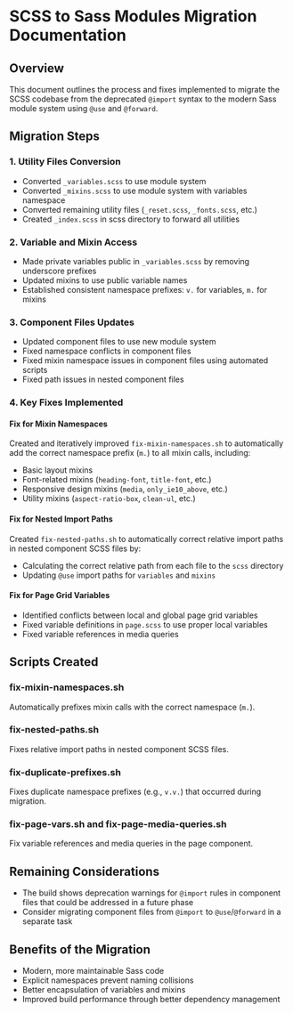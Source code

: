 # SCSS to Sass Modules Migration Documentation

## Overview
This document outlines the process and fixes implemented to migrate the SCSS codebase from the deprecated `@import` syntax to the modern Sass module system using `@use` and `@forward`.

## Migration Steps

### 1. Utility Files Conversion
- Converted `_variables.scss` to use module system
- Converted `_mixins.scss` to use module system with variables namespace
- Converted remaining utility files (`_reset.scss`, `_fonts.scss`, etc.)
- Created `_index.scss` in scss directory to forward all utilities

### 2. Variable and Mixin Access
- Made private variables public in `_variables.scss` by removing underscore prefixes
- Updated mixins to use public variable names
- Established consistent namespace prefixes: `v.` for variables, `m.` for mixins

### 3. Component Files Updates
- Updated component files to use new module system
- Fixed namespace conflicts in component files
- Fixed mixin namespace issues in component files using automated scripts
- Fixed path issues in nested component files

### 4. Key Fixes Implemented

#### Fix for Mixin Namespaces
Created and iteratively improved `fix-mixin-namespaces.sh` to automatically add the correct namespace prefix (`m.`) to all mixin calls, including:
- Basic layout mixins
- Font-related mixins (`heading-font`, `title-font`, etc.)
- Responsive design mixins (`media`, `only_ie10_above`, etc.)
- Utility mixins (`aspect-ratio-box`, `clean-ul`, etc.)

#### Fix for Nested Import Paths
Created `fix-nested-paths.sh` to automatically correct relative import paths in nested component SCSS files by:
- Calculating the correct relative path from each file to the `scss` directory
- Updating `@use` import paths for `variables` and `mixins`

#### Fix for Page Grid Variables
- Identified conflicts between local and global page grid variables
- Fixed variable definitions in `page.scss` to use proper local variables
- Fixed variable references in media queries

## Scripts Created

### fix-mixin-namespaces.sh
Automatically prefixes mixin calls with the correct namespace (`m.`).

### fix-nested-paths.sh
Fixes relative import paths in nested component SCSS files.

### fix-duplicate-prefixes.sh
Fixes duplicate namespace prefixes (e.g., `v.v.`) that occurred during migration.

### fix-page-vars.sh and fix-page-media-queries.sh
Fix variable references and media queries in the page component.

## Remaining Considerations
- The build shows deprecation warnings for `@import` rules in component files that could be addressed in a future phase
- Consider migrating component files from `@import` to `@use`/`@forward` in a separate task

## Benefits of the Migration
- Modern, more maintainable Sass code
- Explicit namespaces prevent naming collisions
- Better encapsulation of variables and mixins
- Improved build performance through better dependency management
